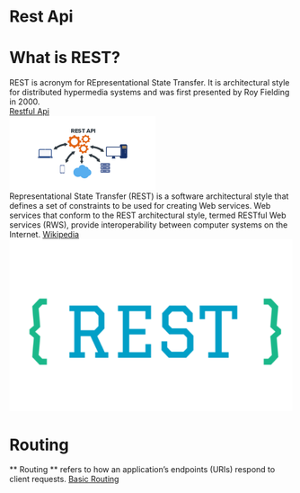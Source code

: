 # Rest Api

# What is REST? </br>
REST is acronym for REpresentational State Transfer. It is architectural style for distributed hypermedia systems and was first presented by Roy Fielding in 2000. </br>
[Restful Api](https://restfulapi.net/)</br>
![Rest](https://github.com/musikito/REST_API/blob/master/img/Rest-API.png)</br>
Representational State Transfer (REST) is a software architectural style that defines a set of constraints to be used for creating Web services. Web services that conform to the REST architectural style, termed RESTful Web services (RWS), provide interoperability between computer systems on the Internet.
[Wikipedia](https://en.wikipedia.org/wiki/Representational_state_transfer)</br>
![Rest](https://github.com/musikito/REST_API/blob/master/img/rest.png)</br>

# Routing 
** Routing ** refers to how an application’s endpoints (URIs) respond to client requests. 
[Basic Routing](https://expressjs.com/en/starter/basic-routing.html)






